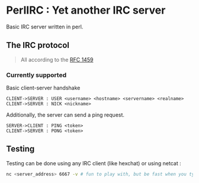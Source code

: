 PerlIRC : Yet another IRC server
========

Basic IRC server written in perl.

The IRC protocol
--------

> All according to the [RFC 1459](https://tools.ietf.org/html/rfc1459)

### Currently supported

Basic client-server handshake
```
CLIENT->SERVER : USER <username> <hostname> <servername> <realname>
CLIENT->SERVER : NICK <nickname>
```
Additionally, the server can send a ping request.
```
SERVER->CLIENT : PING <token>
CLIENT->SERVER : PONG <token>
```

Testing
-------

Testing can be done using any IRC client (like hexchat) or using netcat :
```BASH
nc <server_address> 6667 -v # fun to play with, but be fast when you type !
```
